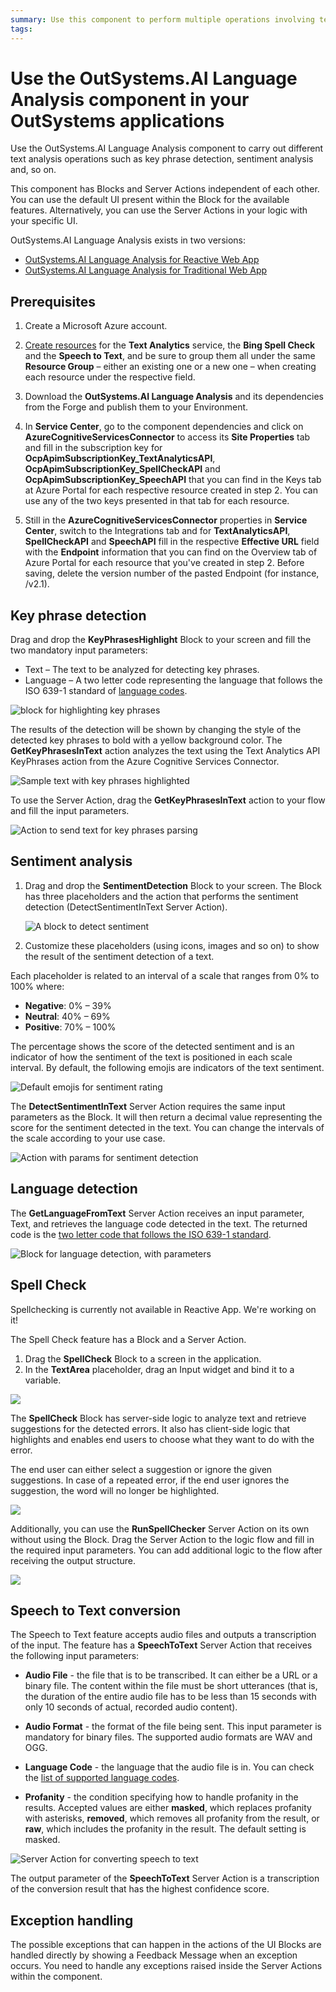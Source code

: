 ```yaml
---
summary: Use this component to perform multiple operations involving text analysis, such as Key Phrase Detection, Sentiment Analysis or Language Detection.
tags:
---
```


# Use the OutSystems.AI Language Analysis component in your OutSystems applications

Use the OutSystems.AI Language Analysis component to carry out different text analysis operations such as key phrase detection, sentiment analysis and, so on.

This component has Blocks and Server Actions independent of each other. You can use the default UI present within the Block for the available features. Alternatively, you can use the Server Actions in your logic with your specific UI.

OutSystems.AI Language Analysis exists in two versions:

* [OutSystems.AI Language Analysis for Reactive Web App](https://www.outsystems.com/forge/component-overview/7316/outsystems-ai-language-analysis-reactive)
* [OutSystems.AI Language Analysis for Traditional Web App](https://www.outsystems.com/forge/component-overview/5877/text-analysis)

## Prerequisites

1. Create a Microsoft Azure account.

2. [Create resources](https://docs.microsoft.com/en-us/azure/cognitive-services/cognitive-services-apis-create-account#create-a-new-azure-cognitive-services-resource) for the **Text Analytics** service, the **Bing Spell Check** and the **Speech to Text**, and be sure to group them all under the same **Resource Group** – either an existing one or a new one – when creating each resource under the respective field.

3. Download the **OutSystems.AI Language Analysis** and its dependencies from the Forge and publish them to your Environment.

4. In **Service Center**, go to the component dependencies and click on **AzureCognitiveServicesConnector** to access its **Site Properties** tab and fill in the subscription key for **OcpApimSubscriptionKey_TextAnalyticsAPI**, **OcpApimSubscriptionKey_SpellCheckAPI** and **OcpApimSubscriptionKey_SpeechAPI** that you can find in the Keys tab at Azure Portal for each respective resource created in step 2. You can use any of the two keys presented in that tab for each resource.

5. Still in the **AzureCognitiveServicesConnector** properties in **Service Center**, switch to the Integrations tab and for **TextAnalyticsAPI**, **SpellCheckAPI** and **SpeechAPI** fill in the respective **Effective URL** field with the **Endpoint** information that you can find on the Overview tab of Azure Portal for each resource that you've created in step 2. Before saving, delete the version number of the pasted Endpoint (for instance, /v2.1).

## Key phrase detection

Drag and drop the **KeyPhrasesHighlight** Block to your screen and fill the two mandatory input parameters:

* Text – The text to be analyzed for detecting key phrases.
* Language – A two letter code representing the language that follows the ISO 639-1 standard of [language codes](https://docs.microsoft.com/en-us/azure/cognitive-services/text-analytics/language-support#language-list-and-status).

![block for highlighting key phrases](images/text-analysis-key-phrases.png) 

The results of the detection will be shown by changing the style of the detected key phrases to bold with a yellow background color. The **GetKeyPhrasesInText** action analyzes the text using the Text Analytics API KeyPhrases action from the Azure Cognitive Services Connector.

![Sample text with key phrases highlighted](images/text-analysis-key-phrases-example.png)

To use the Server Action, drag the **GetKeyPhrasesInText** action to your flow and fill the input parameters.

![Action to send text for key phrases parsing](images/text-analysis-key-phrases-input.png)

## Sentiment analysis

1. Drag and drop the **SentimentDetection** Block to your screen. The Block has three placeholders and the action that performs the sentiment detection (DetectSentimentInText Server Action).

    ![A block to detect sentiment](images/text-analysis-sentiment-detection.png) 

2. Customize these placeholders (using icons, images and so on) to show the result of the sentiment detection of a text.

Each placeholder is related to an interval of a scale that ranges from 0% to 100% where:

* **Negative**: 0% – 39% 
* **Neutral**: 40% – 69% 
* **Positive**: 70% – 100%

The percentage shows the score of the detected sentiment and is an indicator of how the sentiment of the text is positioned in each scale interval. By default, the following emojis are indicators of the text sentiment.

![Default emojis for sentiment rating](images/text-analysis-sentiment-detection-smileys.png)

The **DetectSentimentInText** Server Action requires the same input parameters as the Block. It will then return a decimal value representing the score for the sentiment detected in the text. You can change the intervals of the scale according to your use case.

![Action with params for sentiment detection](images/text-analysis-sentiment-in-text.png)

## Language detection

The **GetLanguageFromText** Server Action receives an input parameter, Text, and retrieves the language code detected in the text. The returned code is the [two letter code that follows the ISO 639-1 standard](https://docs.microsoft.com/en-us/azure/cognitive-services/text-analytics/language-support#language-list-and-status).

![Block for language detection, with parameters](images/text-analysis-detect-language-text.png)

## Spell Check

<div class="info" markdown="1">

Spellchecking is currently not available in Reactive App. We're working on it!

</div>

The Spell Check feature has a Block and a Server Action.

1. Drag the **SpellCheck** Block to a screen in the application. 
2. In the **TextArea** placeholder, drag an Input widget and bind it to a variable. 

![](images/text-analysis-image12.png)

The **SpellCheck** Block has server-side logic to analyze text and retrieve suggestions for the detected errors. It also has client-side logic that highlights and enables end users to choose what they want to do with the error. 

The end user can either select a suggestion or ignore the given suggestions. In case of a repeated error, if the end user ignores the suggestion, the word will no longer be highlighted.

![](images/text-analysis-gif1.gif)

Additionally, you can use the **RunSpellChecker** Server Action on its own without using the Block. Drag the Server Action to the logic flow and fill in the required input parameters. You can add additional logic to the flow after receiving the output structure.

![](images/text-analysis-image8.png)

## Speech to Text conversion

The Speech to Text feature accepts audio files and outputs a transcription of the input. The feature has a **SpeechToText** Server Action that receives the following input parameters:

* **Audio File** - the file that is to be transcribed. It can either be a URL or a binary file. The content within the file must be short utterances (that is, the duration of the entire audio file has to be less than 15 seconds with only 10 seconds of actual, recorded audio content).

* **Audio Format** - the format of the file being sent. This input parameter is mandatory for binary files. The supported audio formats are WAV and OGG.

* **Language Code** - the language that the audio file is in. You can check the [list of supported language codes](https://docs.microsoft.com/en-US/azure/cognitive-services/speech-service/language-support#speech-to-text).

* **Profanity** - the condition specifying how to handle profanity in the results. Accepted values are either **masked**, which replaces profanity with asterisks, **removed**, which removes all profanity from the result, or **raw**, which includes the profanity in the result. The default setting is masked.

![Server Action for converting speech to text](images/text-analysis-speech-to-text.png)

The output parameter of the **SpeechToText** Server Action is a transcription of the conversion result that has the highest confidence score.

## Exception handling

The possible exceptions that can happen in the actions of the UI Blocks are handled directly by showing a Feedback Message when an exception occurs. You need to handle any exceptions raised inside the Server Actions within the component.